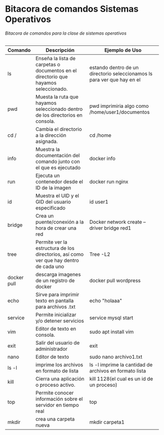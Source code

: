 # Bitacora de comandos Sistemas Operativos
###### Bitacora de comandos para la clase de sistemas operativos
| Comando | Descripción | Ejemplo de Uso |
|---------|-------------|----------------|
| ls   | Enseña la lista de carpetas o documentos en el directorio que hayamos seleccionado. | estando dentro de un directorio seleccionamos ls para ver que hay en el |
| pwd  | Muesta la ruta que hayamos seleccionado dentro de los directorios en consola. | pwd imprimiria algo como /home/user1/documentos |
| cd /  | Cambia el directorio a la dirección asignada. | cd /home |
| info  | Muestra la documentación del comando junto con el que es ejecutado  | docker info |
| run | Ejecuta un contenedor desde el ID de la imagen | docker run nginx
| id 	| Muestra el UID y el GID del usuario especificado | id user1 |
| bridge | Crea un puente/conexión a la hora de crear una red | Docker network create –driver bridge red1 |
| tree | Permite ver la estructura de los directorios, así como ver que hay dentro de cada uno | Tree -L2 |
| docker pull | descarga imagenes de un registro de docker | docker pull wordpress |
| echo | Sirve para imprimir texto en pantalla para archivos .txt | echo "holaaa" |
| service | Permite inicializar y/o detener servicios | service mysql start |
| vim | Editor de texto en consola. | sudo apt install vim |
| exit |  Salir del usuario de administrador | exit |
| nano | Editor de texto | sudo nano archivo1.txt |
| ls -l | imprime los archivos en formato de lista | ls -l imprime la cantidad de archivos en formato lista |
| kill | Cierra una aplicación o proceso activo. | kill 1128(el cual es un id de un proceso) |
| top | Permite conocer información sobre el servidor en tiempo real | top |
| mkdir | crea una carpeta nueva | mkdir carpeta1
